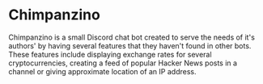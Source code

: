 # Chimpanzino

Chimpanzino is a small Discord chat bot created to serve the needs of it's authors' by having several features that they haven't found in other bots. 
These features include displaying exchange rates for several cryptocurrencies, creating a feed of popular Hacker News posts in a channel or giving approximate location of an IP address. 
